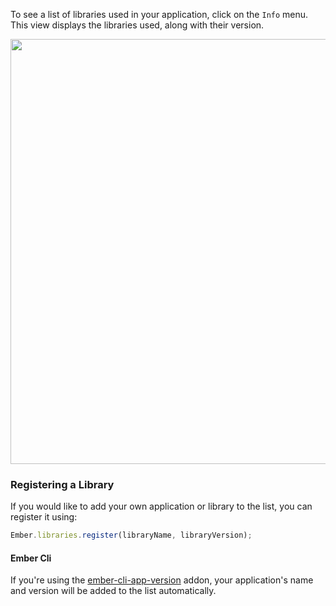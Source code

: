 To see a list of libraries used in your application, click on the `Info` menu. This view displays the libraries used, along with their version.

<img src="/images/guides/ember-inspector/info-screenshot.png" width="680"/>

### Registering a Library

If you would like to add your own application or library to the list, you can register it using:

```javascript
Ember.libraries.register(libraryName, libraryVersion);
```

#### Ember Cli

If you're using the [ember-cli-app-version] addon, your application's name and version will be added to the list automatically.

[ember-cli-app-version]: https://github.com/embersherpa/ember-cli-app-version